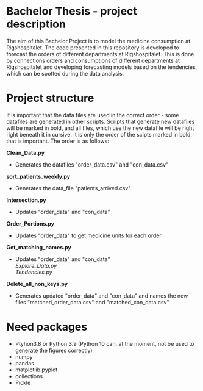 # Bachelor Thesis - project description

The aim of this Bachelor Project is to model the medicine consumption at Rigshospitalet. 
The code presented in this repository is developed to forecast the orders of different departments at Rigshospitalet. 
This is done by connections orders and consumptions of different departments at Rigshospitalet and developing forecasting models based on the tendencies, which can be spotted during the data analysis. 

# Project structure

It is important that the data files are used in the correct order - some datafiles are generated in other scripts. Scripts that generate new datafiles will be marked in bold, and all files, which use the new datafile will be right right beneath it in cursive. It is only the order of the scipts marked in bold, that is important. The order is as follows:

**Clean_Data.py** <br />
- Generates the datafiles "order_data.csv" and "con_data.csv"<br />

**sort_patients_weekly.py** <br />
- Generates the data_file "patients_arrived.csv"<br />

**Intersection.py** <br />
- Updates "order_data" and "con_data"<br />

**Order_Portions.py** <br />
- Updates "order_data" to get medicine units for each order<br />

**Get_matching_names.py** <br />
- Updates "order_data" and "con_data" <br />
*Explore_Data.py* <br />
*Tendencies.py* 

**Delete_all_non_keys.py** <br />
- Generates updated "order_data" and "con_data" and names the new files "matched_order_data.csv" and "matched_con_data.csv"<br />

# Need packages

* Ptyhon3.8 or Python 3.9 (Python 10 can, at the moment, not be used to generate the figures correctly)
* numpy 
* pandas
* matplotlib.pyplot
* collections
* Pickle





